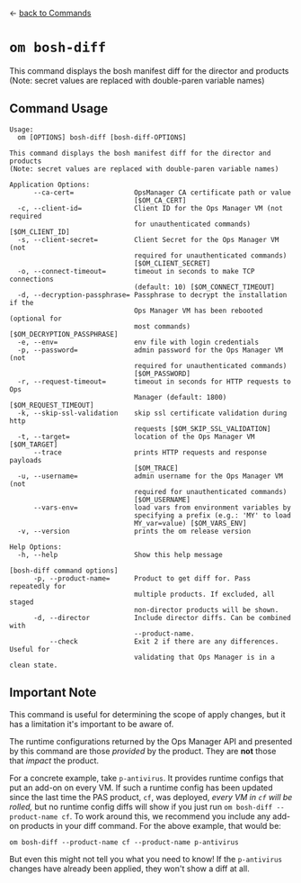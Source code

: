 <!--- This file is autogenerated from the files in docsgenerator/templates/bosh-diff --->
&larr; [back to Commands](../README.md)

# `om bosh-diff`

This command displays the bosh manifest diff for the director and products
(Note: secret values are replaced with double-paren variable names)

## Command Usage
```
Usage:
  om [OPTIONS] bosh-diff [bosh-diff-OPTIONS]

This command displays the bosh manifest diff for the director and products
(Note: secret values are replaced with double-paren variable names)

Application Options:
      --ca-cert=               OpsManager CA certificate path or value
                               [$OM_CA_CERT]
  -c, --client-id=             Client ID for the Ops Manager VM (not required
                               for unauthenticated commands) [$OM_CLIENT_ID]
  -s, --client-secret=         Client Secret for the Ops Manager VM (not
                               required for unauthenticated commands)
                               [$OM_CLIENT_SECRET]
  -o, --connect-timeout=       timeout in seconds to make TCP connections
                               (default: 10) [$OM_CONNECT_TIMEOUT]
  -d, --decryption-passphrase= Passphrase to decrypt the installation if the
                               Ops Manager VM has been rebooted (optional for
                               most commands) [$OM_DECRYPTION_PASSPHRASE]
  -e, --env=                   env file with login credentials
  -p, --password=              admin password for the Ops Manager VM (not
                               required for unauthenticated commands)
                               [$OM_PASSWORD]
  -r, --request-timeout=       timeout in seconds for HTTP requests to Ops
                               Manager (default: 1800) [$OM_REQUEST_TIMEOUT]
  -k, --skip-ssl-validation    skip ssl certificate validation during http
                               requests [$OM_SKIP_SSL_VALIDATION]
  -t, --target=                location of the Ops Manager VM [$OM_TARGET]
      --trace                  prints HTTP requests and response payloads
                               [$OM_TRACE]
  -u, --username=              admin username for the Ops Manager VM (not
                               required for unauthenticated commands)
                               [$OM_USERNAME]
      --vars-env=              load vars from environment variables by
                               specifying a prefix (e.g.: 'MY' to load
                               MY_var=value) [$OM_VARS_ENV]
  -v, --version                prints the om release version

Help Options:
  -h, --help                   Show this help message

[bosh-diff command options]
      -p, --product-name=      Product to get diff for. Pass repeatedly for
                               multiple products. If excluded, all staged
                               non-director products will be shown.
      -d, --director           Include director diffs. Can be combined with
                               --product-name.
          --check              Exit 2 if there are any differences. Useful for
                               validating that Ops Manager is in a clean state.
```

<!--- Anything in this file will be appended to the final docs/bosh-diff/README.md file --->
## Important Note
This command is useful for determining the scope of apply changes,
but it has a limitation it's important to be aware of.

The runtime configurations returned by the Ops Manager API
and presented by this command
are those _provided_ by the product.
They are **not** those that _impact_ the product.

For a concrete example, take `p-antivirus`.
It provides runtime configs that put an add-on on every VM.
If such a runtime config has been updated
since the last time the PAS product, `cf`, was deployed,
_every VM in `cf` will be rolled,_
but no runtime config diffs will show if you just run
`om bosh-diff --product-name cf`.
To work around this, we recommend you include any add-on products
in your diff command.
For the above example, that would be:
```
om bosh-diff --product-name cf --product-name p-antivirus
```

But even this might not tell you what you need to know!
If the `p-antivirus` changes have already been applied,
they won't show a diff at all.
